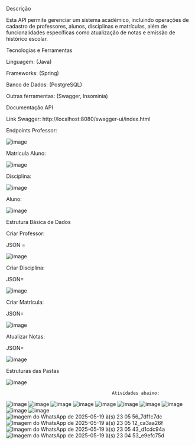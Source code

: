 Descrição

Esta API permite gerenciar um sistema acadêmico, incluindo operações de cadastro de professores, alunos, disciplinas e matrículas, além de funcionalidades específicas como atualização de notas e emissão de histórico escolar.

Tecnologias e Ferramentas

Linguagem: (Java)

Frameworks: (Spring)

Banco de Dados: (PostgreSQL)

Outras ferramentas: (Swagger, Insominia)



Documentação API

Link Swagger: http://localhost:8080/swagger-ui/index.html

Endpoints
Professor:

![image](https://github.com/user-attachments/assets/5271a61b-6532-4125-86c2-efe8e2a9f34f)

Matricula Aluno:

![image](https://github.com/user-attachments/assets/6bf10d8b-c0ff-4bfd-a72d-00af08ec2e81)

Disciplina:

![image](https://github.com/user-attachments/assets/5820549d-c212-45ea-b670-eb13230bf46e)

Aluno:

![image](https://github.com/user-attachments/assets/e438bc26-0857-4af9-8a8a-26f5525b747c)


Estrutura Básica de Dados

Criar Professor:

JSON = 

![image](https://github.com/user-attachments/assets/afea498b-1333-4ff2-ad2c-3924289b7d95)


Criar Disciplina:

JSON=

![image](https://github.com/user-attachments/assets/593a02b2-bb12-47f7-9d40-fa52d706de20)

Criar Matrícula:

JSON=

![image](https://github.com/user-attachments/assets/4d428f5f-0a7b-44ef-ac43-5573c515aee3)


Atualizar Notas:

JSON=

![image](https://github.com/user-attachments/assets/27770f80-d914-4746-80cb-1eb25b11f993)


Estruturas das Pastas


![image](https://github.com/user-attachments/assets/00051c27-f3fe-4c62-9f91-4abdee206160)





                                            Atividades abaixo:



























![image](https://github.com/user-attachments/assets/b0bbaa92-8a66-44da-8b6a-62204b769dbd)
![image](https://github.com/user-attachments/assets/89f1105a-5745-4dfe-945f-cef59e8d5bb0)
![image](https://github.com/user-attachments/assets/7ce52926-03db-4472-8690-688ad32443ea)
![image](https://github.com/user-attachments/assets/4a2f0d67-9881-4a70-a360-d33d246d2388)
![image](https://github.com/user-attachments/assets/992f557e-82f2-4090-8349-e27f6212e0d9)
![image](https://github.com/user-attachments/assets/792e4c04-1f9e-4b5d-81c6-92fb6187f443)
![image](https://github.com/user-attachments/assets/a0e7a7ed-90a5-448d-9e5d-7e8029141649)
![image](https://github.com/user-attachments/assets/95947c18-6cc8-453b-9c74-bb7a1466a900)
![image](https://github.com/user-attachments/assets/9f359022-a6f1-4b72-b46e-5bed19816993)
![image](https://github.com/user-attachments/assets/31c7b06c-4ef5-417d-bac2-96421ac6c345)
![Imagem do WhatsApp de 2025-05-19 à(s) 23 05 56_7df1c7dc](https://github.com/user-attachments/assets/ccc5ede0-34b4-49c1-979e-eea0cf904216)
![Imagem do WhatsApp de 2025-05-19 à(s) 23 05 12_ca3aa26f](https://github.com/user-attachments/assets/9a3fb993-fa0e-44ee-9f4c-ee2d804e4913)
![Imagem do WhatsApp de 2025-05-19 à(s) 23 05 43_d1cdc94a](https://github.com/user-attachments/assets/56a43092-e854-4b07-8203-246b65887d77)
![Imagem do WhatsApp de 2025-05-19 à(s) 23 04 53_e9efc75d](https://github.com/user-attachments/assets/df2f9408-f50b-494c-8659-b18dffca6f6f)
